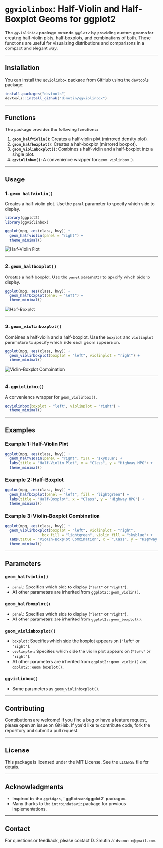 # `ggviolinbox`: Half-Violin and Half-Boxplot Geoms for ggplot2

The `ggviolinbox` package extends `ggplot2` by providing custom geoms for creating half-violin plots, half-boxplots, and combinations of both. These functions are useful for visualizing distributions and comparisons in a compact and elegant way.

---

## Installation

You can install the `ggviolinbox` package from GitHub using the `devtools` package:

```r
install.packages("devtools")
devtools::install_github("dsmutin/ggviolinbox")
```

---

## Functions

The package provides the following functions:

1. **`geom_halfviolin()`**: Creates a half-violin plot (mirrored density plot).
2. **`geom_halfboxplot()`**: Creates a half-boxplot (mirrored boxplot).
3. **`geom_violinboxplot()`**: Combines a half-violin and a half-boxplot into a single plot.
4. **`ggviolinbox()`**: A convenience wrapper for `geom_violinbox()`.

---

## Usage

### 1. `geom_halfviolin()`
Creates a half-violin plot. Use the `panel` parameter to specify which side to display.

```r
library(ggplot2)
library(ggviolinbox)

ggplot(mpg, aes(class, hwy)) +
  geom_halfviolin(panel = "right") +
  theme_minimal()
```

![Half-Violin Plot](img/halfviolin.png)

---

### 2. `geom_halfboxplot()`
Creates a half-boxplot. Use the `panel` parameter to specify which side to display.

```r
ggplot(mpg, aes(class, hwy)) +
  geom_halfboxplot(panel = "left") +
  theme_minimal()
```

![Half-Boxplot](img/halfbox.png)

---

### 3. `geom_violinboxplot()`
Combines a half-violin and a half-boxplot. Use the `boxplot` and `violinplot` parameters to specify which side each geom appears on.

```r
ggplot(mpg, aes(class, hwy)) +
  geom_violinboxplot(boxplot = "left", violinplot = "right") +
  theme_minimal()
```

![Violin-Boxplot Combination](img/violinbox.png)

---

### 4. `ggviolinbox()`
A convenience wrapper for `geom_violinbox()`.

```r
ggviolinbox(boxplot = "left", violinplot = "right") +
  theme_minimal()
```

---

## Examples

### Example 1: Half-Violin Plot
```r
ggplot(mpg, aes(class, hwy)) +
  geom_halfviolin(panel = "right", fill = "skyblue") +
  labs(title = "Half-Violin Plot", x = "Class", y = "Highway MPG") +
  theme_minimal()
```

### Example 2: Half-Boxplot
```r
ggplot(mpg, aes(class, hwy)) +
  geom_halfboxplot(panel = "left", fill = "lightgreen") +
  labs(title = "Half-Boxplot", x = "Class", y = "Highway MPG") +
  theme_minimal()
```

### Example 3: Violin-Boxplot Combination
```r
ggplot(mpg, aes(class, hwy)) +
  geom_violinboxplot(boxplot = "left", violinplot = "right", 
                 box_fill = "lightgreen", violin_fill = "skyblue") +
  labs(title = "Violin-Boxplot Combination", x = "Class", y = "Highway MPG") +
  theme_minimal()
```

---

## Parameters

### `geom_halfviolin()`
- `panel`: Specifies which side to display (`"left"` or `"right"`).
- All other parameters are inherited from `ggplot2::geom_violin()`.

### `geom_halfboxplot()`
- `panel`: Specifies which side to display (`"left"` or `"right"`).
- All other parameters are inherited from `ggplot2::geom_boxplot()`.

### `geom_violinboxplot()`
- `boxplot`: Specifies which side the boxplot appears on (`"left"` or `"right"`).
- `violinplot`: Specifies which side the violin plot appears on (`"left"` or `"right"`).
- All other parameters are inherited from `ggplot2::geom_violin()` and `ggplot2::geom_boxplot()`.

### `ggviolinbox()`
- Same parameters as `geom_violinboxplot()`.

---

## Contributing

Contributions are welcome! If you find a bug or have a feature request, please open an issue on GitHub. If you'd like to contribute code, fork the repository and submit a pull request.

---

## License

This package is licensed under the MIT License. See the `LICENSE` file for details.

---

## Acknowledgments

- Inspired by the `ggridges`, ``ggExtra` and `ggplot2` packages.
- Many thanks to the `introindataviz` package for previous implementations.

---

## Contact

For questions or feedback, please contact D. Smutin at `dvsmutin@gmail.com`.
